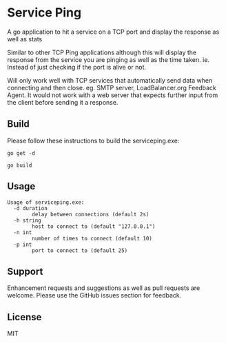# Service Ping

A go application to hit a service on a TCP port and display the response as well as stats

Similar to other TCP Ping applications although this will display the response from the service you are pinging as well as the time taken. ie. Instead of just checking if the port is alive or not.

Will only work well with TCP services that automatically send data when connecting and then close. eg. SMTP server, LoadBalancer.org Feedback Agent. It would not work with a web server that expects further input from the client before sending it a response.

## Build

Please follow these instructions to build the serviceping.exe:

```
go get -d
```

```
go build
```

## Usage

```
Usage of serviceping.exe:
  -d duration
        delay between connections (default 2s)
  -h string
        host to connect to (default "127.0.0.1")
  -n int
        number of times to connect (default 10)
  -p int
        port to connect to (default 25)
```

## Support

Enhancement requests and suggestions as well as pull requests are welcome. Please use the GitHub issues section for feedback.

## License

MIT